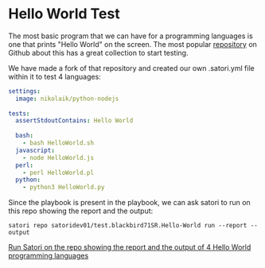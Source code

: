 # Hello World Test

The most basic program that we can have for a programming languages is one that prints "Hello World" on the screen. The most popular [repository](https://github.com/blackbird71SR/Hello-World) on Github about this has a great collection to start testing.

We have made a fork of that repository and created our own .satori.yml file within it to test 4 languages:

```yml
settings:
  image: nikolaik/python-nodejs
  
tests:
  assertStdoutContains: Hello World
  
  bash:
    - bash HelloWorld.sh
  javascript:
    - node HelloWorld.js
  perl:
    - perl HelloWorld.pl
  python:
    - python3 HelloWorld.py
```

Since the playbook is present in the playbook, we can ask satori to run on this repo showing the report and the output:

`satori repo satoridev01/test.blackbird71SR.Hello-World run --report --output`

[Run Satori on the repo showing the report and the output of 4 Hello World programming languages](img/hello_01.png)
